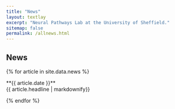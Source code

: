 ```yaml
---
title: "News"
layout: textlay
excerpt: "Neural Pathways Lab at the University of Sheffield."
sitemap: false
permalink: /allnews.html
---
```


## News

{% for article in site.data.news %}
<p>**{{ article.date }}** <br> {{ article.headline | markdownify}}</p>
{% endfor %}
